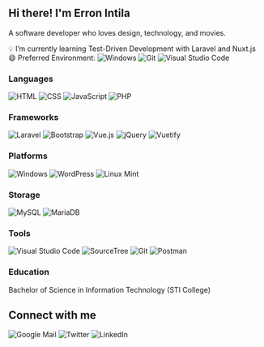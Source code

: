 ## Hi there! I'm Erron Intila
A software developer who loves design, technology, and movies.

💡 I’m currently learning Test-Driven Development with Laravel and Nuxt.js <br/>
😄 Preferred Environment: 
![Windows](https://img.shields.io/badge/Windows-0078D6?style=flat-square&logo=windows&logoColor=white)
![Git](https://img.shields.io/badge/-Git-F05032?style=flat-square&logo=git&logoColor=white)
![Visual Studio Code](https://img.shields.io/badge/-Visual%20Studio%20Code-007ACC?style=flat-square&logo=visual-studio-code&logoColor=white)

### Languages
![HTML](https://img.shields.io/badge/HTML5-E34F26?style=flat-square&logo=html5&logoColor=white)
![CSS](https://img.shields.io/badge/CSS3-1572B6?style=flat-square&logo=css3&logoColor=white)
![JavaScript](https://img.shields.io/badge/JavaScript-F7DF1E?style=flat-square&logo=javascript&logoColor=black)
![PHP](https://img.shields.io/badge/PHP-777BB4?style=flat-square&logo=php&logoColor=white)

### Frameworks
![Laravel](https://img.shields.io/badge/Laravel-FF2D20?style=flat-square&logo=laravel&logoColor=white)
![Bootstrap](https://img.shields.io/badge/Bootstrap-563D7C?style=flat-square&logo=bootstrap&logoColor=white)
![Vue.js](https://img.shields.io/badge/Vue.js-35495E?style=flat-square&logo=vue.js&logoColor=4FC08D)
![jQuery](https://img.shields.io/badge/jQuery-0769AD?style=flat-square&logo=jquery&logoColor=white)
![Vuetify](https://img.shields.io/badge/Vuetify-1867C0?style=flat-square&logo=vuetify&logoColor=white)

### Platforms
![Windows](https://img.shields.io/badge/Windows-0078D6?style=flat-square&logo=windows&logoColor=white)
![WordPress](https://img.shields.io/badge/WordPress-21759B?style=flat-square&logo=wordpress&logoColor=white)
![Linux Mint](https://img.shields.io/badge/Linux-Mint-87CF3E?style=flat-square&logo=linux-mint&logoColor=white)

### Storage
![MySQL](https://img.shields.io/badge/MySQL-4479A1?style=flat-square&logo=mysql&logoColor=white)
![MariaDB](https://img.shields.io/badge/MariaDB-003545?style=flat-square&logo=mariadb&logoColor=white)

### Tools
![Visual Studio Code](https://img.shields.io/badge/-Visual%20Studio%20Code-007ACC?style=flat-square&logo=visual-studio-code&logoColor=white)
![SourceTree](https://img.shields.io/badge/SourceTree-0052CC?style=flat-square&logo=bitbucket&logoColor=white)
![Git](https://img.shields.io/badge/-Git-F05032?style=flat-square&logo=git&logoColor=white)
![Postman](https://img.shields.io/badge/Postman-FF6C37?style=flat-square&logo=postman&logoColor=white)

### Education
Bachelor of Science in Information Technology (STI College)

## Connect with me
![Google Mail](https://img.shields.io/badge/Gmail-D14836?style=flat-square&logo=gmail&logoColor=white)
<object>![Twitter](https://img.shields.io/badge/Twitter-1DA1F2?style=flat-square&logo=twitter&logoColor=white?link=https://righttwitter.com/eronintilla)</object>
![LinkedIn](https://img.shields.io/badge/LinkedIn-0077B5?style=flat-square&logo=linkedin&logoColor=white)
